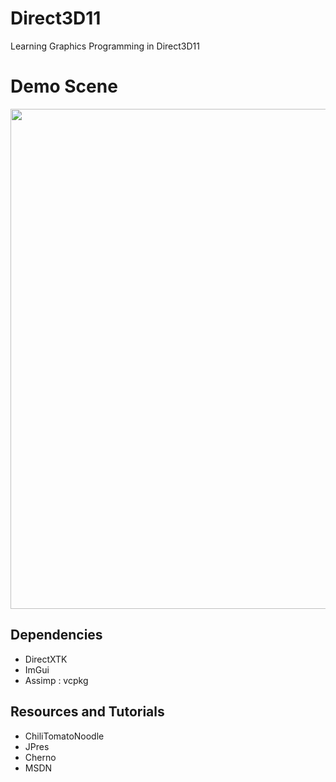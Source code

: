 # Direct3D11
Learning Graphics Programming in Direct3D11

# Demo Scene
<img src="https://user-images.githubusercontent.com/112700146/197363359-56f2c01f-fc79-4776-88ae-4ed0f7c6e885.png" width="800"/>


## Dependencies
- DirectXTK
- ImGui
- Assimp : vcpkg

## Resources and Tutorials
- ChiliTomatoNoodle
- JPres
- Cherno
- MSDN
